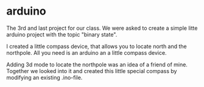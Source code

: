 # arduino

The 3rd and last project for our class. We were asked to create a simple litte arduino project with the topic "binary state".

I created a little compass device, that allows you to locate north and the northpole. All you need is an arduino an a little compass device. 

Adding 3d mode to locate the northpole was an idea of a friend of mine. Together we looked into it and created this little special compass by modifying an existing .ino-file. 
